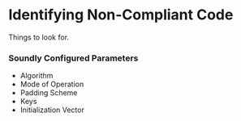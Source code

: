 # Identifying Non-Compliant Code

Things to look for.
### Soundly Configured Parameters
- Algorithm
- Mode of Operation
- Padding Scheme
- Keys
- Initialization Vector